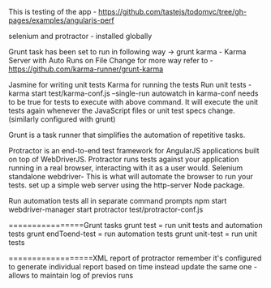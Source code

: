This is testing of the app - https://github.com/tastejs/todomvc/tree/gh-pages/examples/angularjs-perf


selenium and protractor - installed globally

Grunt task has been set to run in following way ->
grunt karma - Karma Server with Auto Runs on File Change
for more way refer to - https://github.com/karma-runner/grunt-karma

Jasmine for writing unit tests
Karma for running the tests
Run unit tests - karma start test/karma-conf.js –single-run
autowatch in karma-conf needs to be true for tests to execute with above command. It will execute the unit tests again 
whenever the JavaScript files or unit test specs change. (similarly configured with grunt)

Grunt is a task runner that simplifies the automation of repetitive tasks. 

Protractor is an end-to-end test framework for AngularJS applications built on top of WebDriverJS. Protractor runs tests against your application running in a real browser, interacting with it as a user would.
Selenium standalone webdriver- This is what will automate the browser to run your tests.
set up a simple web server using the http-server Node package.

Run automation tests  all in separate command prompts
 npm start
webdriver-manager start
protractor test/protractor-conf.js
 
================Grunt tasks
grunt test = run unit tests and automation tests
grunt endToend-test = run automation tests 
grunt unit-test = run unit tests

==================XML report of protractor
remember it's configured to generate individual report based on time instead update the same one
-allows to maintain log of previos runs